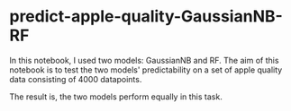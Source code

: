 # predict-apple-quality-GaussianNB-RF

In this notebook, I used two models: GaussianNB and RF. The aim of this notebook is to test the two models' predictability on a set of apple quality data consisting of 4000 datapoints. 

The result is, the two models perform equally in this task.
